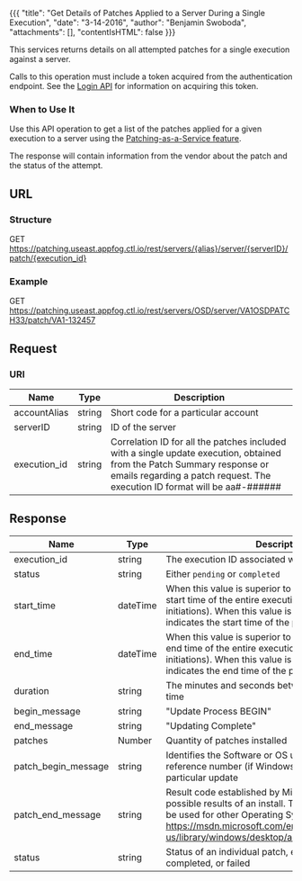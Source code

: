 {{{
  "title": "Get Details of Patches Applied to a Server During a Single Execution",
  "date": "3-14-2016",
  "author": "Benjamin Swoboda",
  "attachments": [],
  "contentIsHTML": false
}}}

This services returns details on all attempted patches for a single execution against a server.

Calls to this operation must include a token acquired from the authentication endpoint. See the [Login API](../Authentication/login.md) for information on acquiring this token.

### When to Use It

Use this API operation to get a list of the patches applied for a given execution to a server using the [Patching-as-a-Service feature](../Patching/apply-patches-to-servers.md).

The response will contain information from the vendor about the patch and the status of the attempt.

## URL

### Structure

  GET https://patching.useast.appfog.ctl.io/rest/servers/{alias}/server/{serverID}/patch/{execution_id}

### Example

  GET https://patching.useast.appfog.ctl.io/rest/servers/OSD/server/VA1OSDPATCH33/patch/VA1-132457

## Request

### URI

| Name | Type | Description |
 --- | --- | ---
| accountAlias | string | Short code for a particular account |
| serverID | string | ID of the server |
| execution_id | string | Correlation ID for all the patches included with a single update execution, obtained from the Patch Summary response or emails regarding a patch request. The execution ID format will be aa#-###### |

## Response

| Name | Type | Description |
| --- | --- | --- |
| execution_id | string | The execution ID associated with a particular patch
| status | string | Either `pending` or `completed` |
| start_time | dateTime | When this value is superior to patches, indicates the start time of the entire execution (which contains all initiations). When this value is inferior to patches, indicates the start time of the patch. |
| end_time |  dateTime | When this value is superior to patches, indicates the end time of the entire execution (which contains all initiations). When this value is inferior to patches, indicates the end time of the patch. |
| duration | string | The minutes and seconds between the start and end time |
| begin_message | string | "Update Process BEGIN" |
| end_message | string | "Updating Complete" |
| patches | Number | Quantity of patches installed |
| patch_begin_message | string | Identifies the Software or OS updated and the reference number (if Windows, KB#######) for that particular update |
| patch_end_message | string | Result code established by Microsoft, defining the possible results of an install. These same codes will be used for other Operating Systems as well. https://msdn.microsoft.com/en-us/library/windows/desktop/aa387095(v=vs.85).aspx |
| status | string | Status of an individual patch, either pending, completed, or failed |
